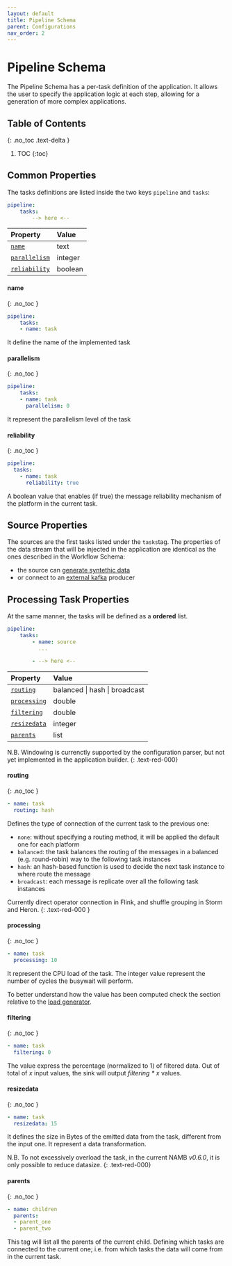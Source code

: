 ```yaml
---
layout: default
title: Pipeline Schema
parent: Configurations
nav_order: 2
---
```


# Pipeline Schema

The Pipeline Schema has a per-task definition of the application. It allows the user to specify the application logic at each step, allowing for a generation of more complex applications.

## Table of Contents
{: .no_toc .text-delta }

1. TOC
{:toc}

## Common Properties

The tasks definitions are listed inside the two keys `pipeline` and `tasks`:

```yaml
pipeline:
    tasks:
        --> here <--
```

| Property | Value 
|:----|:----|
| [`name`](#name) | text |
| [`parallelism`](#parallelism) | integer |
| [`reliability`](#reliability) | boolean |

#### name
{: .no_toc }

```yaml
pipeline:
    tasks:
    - name: task
```
It define the name of the implemented task

#### parallelism
{: .no_toc }

```yaml
pipeline:
    tasks:
    - name: task
      parallelism: 0
```
It represent the parallelism level of the task

#### reliability
{: .no_toc }

```yaml
pipeline:
  tasks:
    - name: task
      reliability: true
```
A boolean value that enables (if true) the message reliability mechanism of the platform in the current task.

## Source Properties

The sources are the first tasks listed under the `tasks`tag. The properties of the data stream that will be injected in the application are identical as the ones described in the Workflow Schema: 
* the source can [generate syntethic data](workflow#synthetic-datastream)
* or connect to an [external kafka](workflow#external-generation) producer

## Processing Task Properties

At the same manner, the tasks will be defined as a **ordered** list.

```yaml
pipeline:
    tasks:
        - name: source
          ...

        - --> here <--
```

| Property | Value |
|:----|:----|
| [`routing`](#routing) | balanced \| hash \| broadcast |
| [`processing`](#processing) | double |
| [`filtering`](#filtering) | double |
| [`resizedata`](#resizedata) | integer |
| [`parents`](#parents) | list |

N.B. Windowing is currenctly supported by the configuration parser, but not yet implemented in the application builder.
{: .text-red-000}

#### routing
{: .no_toc }

```yaml
- name: task
  routing: hash
```
Defines the type of connection of the current task to the previous one:
* `none`: without specifying a routing method, it will be applied the default one for each platform
* `balanced`: the task balances the routing of the messages in a balanced (e.g. round-robin) way to the following task instances
* `hash`: an hash-based function is used to decide the next task instance to where route the message
* `broadcast`: each message is replicate over all the following task instances

Currently direct operator connection in Flink, and shuffle grouping in Storm and Heron.
{: .text-red-000 }

#### processing
{: .no_toc }

```yaml
- name: task
  processing: 10
```
It represent the CPU load of the task. The integer value represent the number of cycles the busywait will perform.

To better understand how the value has been computed check the section relative to the [load generator](/project/implementation/load-generator).

#### filtering
{: .no_toc }

```yaml
- name: task
  filtering: 0
```
The value express the percentage (normalized to 1) of filtered data. 
Out of total of _x_ input values, the sink will output _filtering * x_ values.

#### resizedata
{: .no_toc }

```yaml
- name: task
  resizedata: 15
```
It defines the size in Bytes of the emitted data from the task, different from the input one. It represent a data transformation.

N.B. To not excessively overload the task, in the current NAMB *v0.6.0*, it is only possible to reduce datasize.
{: .text-red-000}

#### parents
{: .no_toc }

```yaml
- name: children
  parents:
  - parent_one
  - parent_two
```
This tag will list all the parents of the current child. Defining which tasks are connected to the current one; i.e. from which tasks the data will come from in the current task.